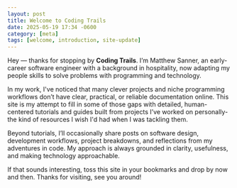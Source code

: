 ```yaml
---
layout: post
title: Welcome to Coding Trails
date: 2025-05-19 17:34 -0600
category: [meta]
tags: [welcome, introduction, site-update]
---
```


Hey — thanks for stopping by **Coding Trails**. I’m Matthew Sanner, an early-career software engineer with a background in hospitality, now adapting my people skills to solve problems with programming and technology. 

In my work, I've noticed that many clever projects and niche programming workflows don’t have clear, practical, or reliable documentation online. This site is my attempt to fill in some of those gaps with detailed, human-centered tutorials and guides built from projects I’ve worked on personally- the kind of resources I wish I'd had when I was tackling them.

Beyond tutorials, I’ll occasionally share posts on software design, development workflows, project breakdowns, and reflections from my adventures in code. My approach is always grounded in clarity, usefulness, and making technology approachable.

If that sounds interesting, toss this site in your bookmarks and drop by now and then. Thanks for visiting, see you around!
